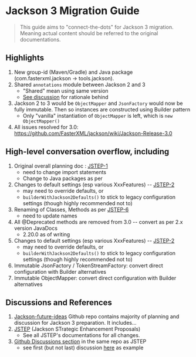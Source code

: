 # Jackson 3 Migration Guide

> This guide aims to "connect-the-dots" for Jackson 3 migration.
> Meaning actual content should be referred to the original documentations.

## Highlights

1. New group-id (Maven/Gradle) and Java package (com.fasterxml.jackson -> tools.jackson). 
2. Shared `annotations` module between Jackson 2 and 3
   - "Shared" mean using same version
   - [See discussion](https://github.com/FasterXML/jackson-future-ideas/discussions/90) for rationale behind
2. Jackson 2 to 3 would be `ObjectMapper` and `JsonFactory` would now be fully immutable. Then so instances are constructed using Builder pattern
   - Only "vanilla" instantiation of `ObjectMapper` is left, which is `new ObjectMapper()`
3. All issues resolved for 3.0: https://github.com/FasterXML/jackson/wiki/Jackson-Release-3.0

## High-level conversation overflow, including

1. Original overall planning doc : [JSTEP-1](https://github.com/FasterXML/jackson-future-ideas/wiki/JSTEP-1)
   - need to change import statements
   - Change to Java packages as per
2. Changes to default settings (esp various XxxFeatures) -- [JSTEP-2](https://github.com/FasterXML/jackson-future-ideas/wiki/JSTEP-2)
   - may need to override defaults, or
   - `builderWithJackson2Defaults()` to stick to legacy configuration settings (though highly recommended not to)
3. Renaming of Classes, Methods as per [JSTEP-6](https://github.com/FasterXML/jackson-future-ideas/wiki/JSTEP-6)
   - need to update names
4. All @Deprecated methods are removed from 3.0 -- convert as per 2.x version JavaDocs
   - 2.20.0 as of writing
5. Changes to default settings (esp various XxxFeatures) -- [JSTEP-2](https://github.com/FasterXML/jackson-future-ideas/wiki/JSTEP-2)
   - may need to override defaults, or
   - `builderWithJackson2Defaults()` to stick to legacy configuration settings (though highly recommended not to)
6. Immutable JsonFactory / TokenStreamFactory: convert direct configuration with Builder alternatives
7. Immutable ObjectMapper: convert direct configuration with Builder alternatives

## Discussions and References

1. [Jackson-future-ideas](https://github.com/FasterXML/jackson-future-ideas/wiki) Github repo contains majority of planning and discussion for Jackson 3 preparation. It includes...
2. [JSTEP](https://github.com/FasterXML/jackson-future-ideas/wiki/JSTEP) (Jackson STrategic Enhancement Proposals)
   - See all JSTEP's documentations for all changes. 
3. [Github Discussions section](https://github.com/FasterXML/jackson-future-ideas/discussions) in the same repo as JSTEP
   - see first (but not last) discussion [here](https://github.com/FasterXML/jackson-future-ideas/discussions/72) as example